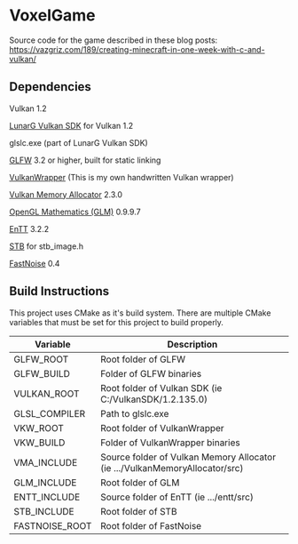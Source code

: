 # VoxelGame

Source code for the game described in these blog posts: https://vazgriz.com/189/creating-minecraft-in-one-week-with-c-and-vulkan/

## Dependencies

Vulkan 1.2

[LunarG Vulkan SDK](https://www.lunarg.com/vulkan-sdk/) for Vulkan 1.2

glslc.exe (part of LunarG Vulkan SDK)

[GLFW](https://github.com/glfw/glfw) 3.2 or higher, built for static linking

[VulkanWrapper](https://github.com/vazgriz/VulkanWrapper) (This is my own handwritten Vulkan wrapper)

[Vulkan Memory Allocator](https://github.com/GPUOpen-LibrariesAndSDKs/VulkanMemoryAllocator) 2.3.0

[OpenGL Mathematics \(GLM\)](https://github.com/g-truc/glm) 0.9.9.7

[EnTT](https://github.com/skypjack/entt) 3.2.2

[STB](https://github.com/nothings/stb) for stb_image.h

[FastNoise](https://github.com/Auburn/FastNoise) 0.4

## Build Instructions

This project uses CMake as it's build system.
There are multiple CMake variables that must be set for this project to build properly.

Variable | Description
------------ | -------------
GLFW_ROOT | Root folder of GLFW
GLFW_BUILD | Folder of GLFW binaries
VULKAN_ROOT | Root folder of Vulkan SDK (ie C:/VulkanSDK/1.2.135.0)
GLSL_COMPILER | Path to glslc.exe
VKW_ROOT | Root folder of VulkanWrapper
VKW_BUILD | Folder of VulkanWrapper binaries
VMA_INCLUDE | Source folder of Vulkan Memory Allocator (ie .../VulkanMemoryAllocator/src)
GLM_INCLUDE | Root folder of GLM
ENTT_INCLUDE | Source folder of EnTT (ie .../entt/src)
STB_INCLUDE | Root folder of STB
FASTNOISE_ROOT | Root folder of FastNoise
